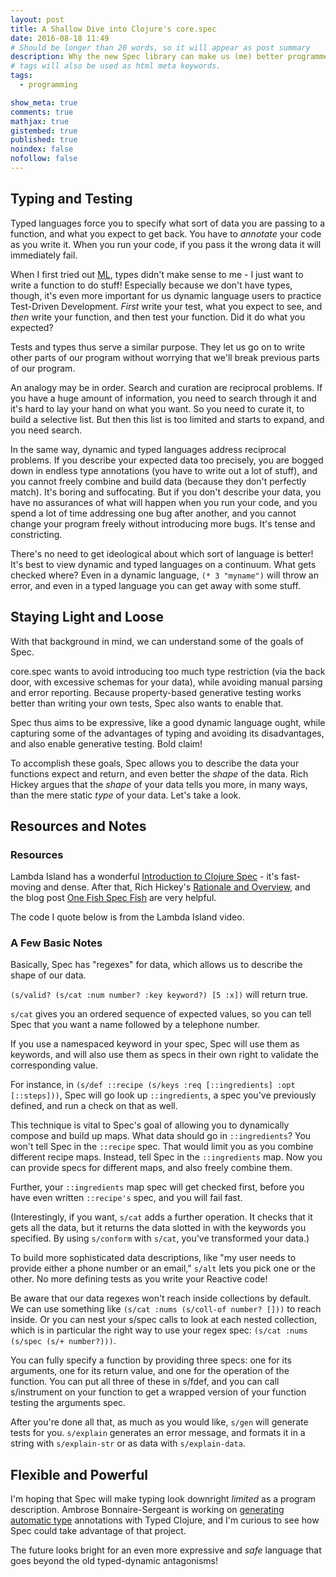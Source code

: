 ```yaml
---
layout: post
title: A Shallow Dive into Clojure's core.spec
date: 2016-08-18 11:49
# Should be longer than 20 words, so it will appear as post summary
description: Why the new Spec library can make us (me) better programmers
# tags will also be used as html meta keywords.
tags:
  - programming

show_meta: true
comments: true
mathjax: true
gistembed: true
published: true
noindex: false
nofollow: false
---
```


## Typing and Testing<a id="orgheadline1"></a>

Typed languages force you to specify what sort of data you are passing to a
function, and what you expect to get back. You have to *annotate* your code as you
write it. When you run your code, if you pass it the wrong data it will
immediately fail.

When I first tried out [ML](https://en.wikipedia.org/wiki/Standard_ML), types
didn't make sense to me - I just want to write a function to do stuff!
Especially because we don't have types, though, it's even more important for us
dynamic language users to practice Test-Driven Development. *First* write your
test, what you expect to see, and *then* write your function, and then test your
function. Did it do what you expected?

Tests and types thus serve a similar purpose. They let us go on to write other
parts of our program without worrying that we'll break previous parts of our
program.

An analogy may be in order. Search and curation are reciprocal problems. If you
have a huge amount of information, you need to search through it and it's hard
to lay your hand on what you want. So you need to curate it, to build a
selective list. But then this list is too limited and starts to expand, and you
need search.

In the same way, dynamic and typed languages address reciprocal problems. If you
describe your expected data too precisely, you are bogged down in endless type
annotations (you have to write out a lot of stuff), and you cannot freely
combine and build data (because they don't perfectly match). It's boring and
suffocating. But if you don't describe your data, you have no assurances of what
will happen when you run your code, and you spend a lot of time addressing one
bug after another, and you cannot change your program freely without introducing
more bugs. It's tense and constricting.

There's no need to get ideological about which sort of language is better! It's
best to view dynamic and typed languages on a continuum. What gets checked
where? Even in a dynamic language, `(* 3 "myname")` will throw an error, and
even in a typed language you can get away with some stuff.

## Staying Light and Loose<a id="orgheadline2"></a>

With that background in mind, we can understand some of the goals of
Spec.  

core.spec wants to avoid introducing too much type restriction (via the back door,
with excessive schemas for your data), while avoiding manual parsing and error
reporting. Because property-based generative testing works better than writing
your own tests, Spec also wants to enable that.

Spec thus aims to be expressive, like a good dynamic language ought, while
capturing some of the advantages of typing and avoiding its disadvantages, and
also enable generative testing. Bold claim!

To accomplish these goals, Spec allows you to describe the data your functions
expect and return, and even better the *shape* of the data. Rich Hickey argues
that the *shape* of your data tells you more, in many ways, than the mere static
*type* of your data. Let's take a look.

## Resources and Notes <a id="orgheadline4"></a>

### Resources
Lambda Island has a wonderful [Introduction to Clojure Spec](https://lambdaisland.com/episodes/clojure-spec) - it's fast-moving
and dense. After that, Rich Hickey's [Rationale and Overview](http://clojure.org/about/spec), and the blog post
[One Fish Spec Fish](http://gigasquidsoftware.com/blog/2016/05/29/one-fish-spec-fish/) are very helpful.

The code I quote below is from the Lambda Island video.

### A Few Basic Notes<a id="orgheadline3"></a>

Basically, Spec has "regexes" for data, which allows us to describe the shape of our data.

`(s/valid? (s/cat :num number? :key keyword?) [5 :x])` will return true.

`s/cat` gives you an ordered sequence of expected values, so you can tell Spec
that you want a name followed by a telephone number. 

If you use a namespaced keyword in your spec, Spec will use
them as keywords, and will also use them as specs in their own right to validate
the corresponding value.

For instance, in `(s/def ::recipe (s/keys :req [::ingredients] :opt
[::steps]))`, Spec will go look up `::ingredients`, a spec you've previously
defined, and run a check on that as well.

This technique is vital to Spec's goal of allowing you to dynamically compose
and build up maps. What data should go in `::ingredients`? You won't tell Spec
in the `::recipe` spec. That would limit you as you combine different recipe
maps. Instead, tell Spec in the `::ingredients` map. Now you can provide specs
for different maps, and also freely combine them.

Further, your `::ingredients` map spec will get checked first, before you have
even written `::recipe's` spec, and you will fail fast.

(Interestingly, if you want, `s/cat` adds a further operation. It checks that it
gets all the data, but it returns the data slotted in with the keywords you
specified. By using `s/conform` with `s/cat`, you've transformed your data.)

To build more sophisticated data descriptions, like "my user needs to provide
either a phone number or an email," `s/alt` lets you pick one or the other. No
more defining tests as you write your Reactive code!

Be aware that our data regexes won't reach inside collections by default. We can
use something like `(s/cat :nums (s/coll-of number? []))` to reach inside.  Or you
can nest your s/spec calls to look at each nested collection, which is in
particular the right way to use your regex spec: `(s/cat :nums (s/spec (s/+
number?)))`.

You can fully specify a function by providing three specs: one for its
arguments, one for its return value, and one for the operation of the function.
You can put all three of these in s/fdef, and you can call s/instrument on your
function to get a wrapped version of your function testing the arguments spec.

After you're done all that, as much as you would like, `s/gen` will generate
tests for you. `s/explain` generates an error message, and formats it in a
string with `s/explain-str` or as data with `s/explain-data`.

## Flexible and Powerful<a id="orgheadline5"></a>

I'm hoping that Spec will make typing look downright *limited* as a program
description. Ambrose Bonnaire-Sergeant is working on [generating automatic
type](https://www.youtube.com/watch?v=DRJeHthzOjk) annotations with Typed
Clojure, and I'm curious to see how Spec could take advantage of that project.

The future looks bright for an even more expressive and *safe* language that goes
beyond the old typed-dynamic antagonisms!
